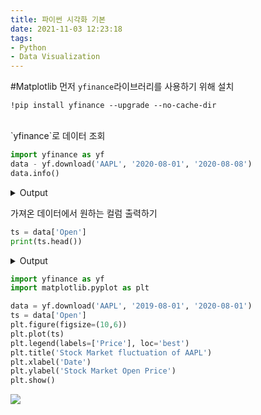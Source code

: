 ```yaml
---
title: 파이썬 시각화 기본
date: 2021-11-03 12:23:18
tags:
- Python
- Data Visualization
---
```


#Matplotlib
먼저 `yfinance`라이브러리를 사용하기 위해 설치
```shell
!pip install yfinance --upgrade --no-cache-dir
```  
<br>
`yfinance`로 데이터 조회

```python
import yfinance as yf
data - yf.download('AAPL', '2020-08-01', '2020-08-08')
data.info()
```

<details> 
<summary>Output</summary>
  
    [*********************100%***********************]  1 of 1 completed
    <class 'pandas.core.frame.DataFrame'>
    DatetimeIndex: 253 entries, 2019-08-01 to 2020-07-31
    Data columns (total 6 columns):
    #   Column     Non-Null Count  Dtype  
    ---  ------     --------------  -----  
    0   Open       253 non-null    float64
    1   High       253 non-null    float64
    2   Low        253 non-null    float64
    3   Close      253 non-null    float64
    4   Adj Close  253 non-null    float64
    5   Volume     253 non-null    int64  
    dtypes: float64(5), int64(1)
    memory usage: 13.8 KB

</details>

가져온 데이터에서 원하는 컬럼 출력하기
```python
ts = data['Open']
print(ts.head())
```

<details> 
<summary>Output</summary>
  
    Date
    2019-08-01    53.474998
    2019-08-02    51.382500
    2019-08-05    49.497501
    2019-08-06    49.077499
    2019-08-07    48.852501
    Name: Open, dtype: float64

애플주식이 이렇게 쌌었나 검색해보니 이게 맞음.
</details>

```python
import yfinance as yf
import matplotlib.pyplot as plt

data = yf.download('AAPL', '2019-08-01', '2020-08-01')
ts = data['Open']
plt.figure(figsize=(10,6))
plt.plot(ts)
plt.legend(labels=['Price'], loc='best')
plt.title('Stock Market fluctuation of AAPL') 
plt.xlabel('Date') 
plt.ylabel('Stock Market Open Price') 
plt.show()
```
![](/images/python_visualiztion_basic.png)


